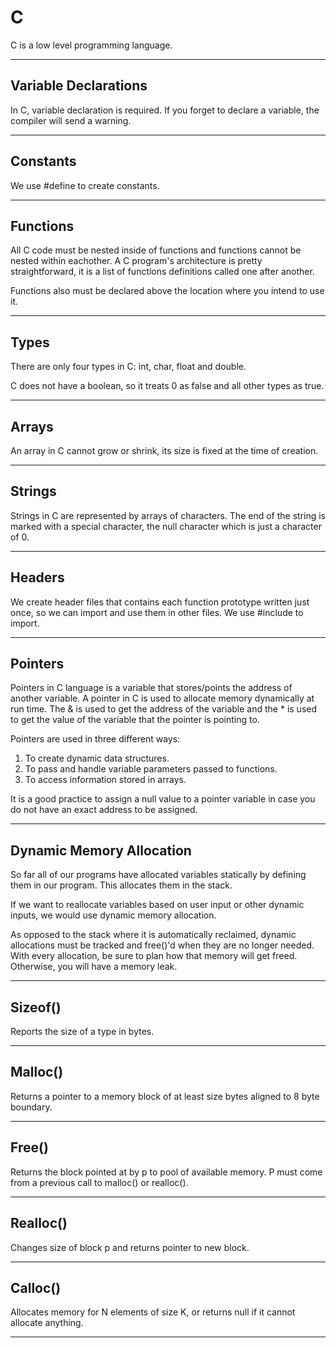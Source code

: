 # C

C is a low level programming language.

*** 

## Variable Declarations

In C, variable declaration is required. If you forget to declare a variable, the compiler will send a warning.

***

## Constants

We use #define to create constants.

***

## Functions

All C code must be nested inside of functions and functions cannot be nested within eachother. A C program's architecture is pretty straightforward, it is a list of functions definitions called one after another. 

Functions also must be declared above the location where you intend to use it.

***

## Types

There are only four types in C: int, char, float and double.

C does not have a boolean, so it treats 0 as false and all other types as true. 

*** 

## Arrays

An array in C cannot grow or shrink, its size is fixed at the time of creation.

***

## Strings

Strings in C are represented by arrays of characters. The end of the string is marked with a special character, the null character which is just a character of 0.

***

## Headers

We create header files that contains each function prototype written just once, so we can import and use them in other files. We use #include to import.

*** 

## Pointers

Pointers in C language is a variable that stores/points the address of another variable. A pointer in C is used to allocate memory dynamically at run time. The & is used to get the address of the variable and the * is used to get the value of the variable that the pointer is pointing to.

Pointers are used in three different ways:

1. To create dynamic data structures.
2. To pass and handle variable parameters passed to functions.
3. To access information stored in arrays.

It is a good practice to assign a null value to a pointer variable in case you do not have an exact address to be assigned.

***

## Dynamic Memory Allocation

So far all of our programs have allocated variables statically by defining them in our program. This allocates them in the stack.

If we want to reallocate variables based on user input or other dynamic inputs, we would use dynamic memory allocation.

As opposed to the stack where it is automatically reclaimed, dynamic allocations must be tracked and free()'d when they are no longer needed. With every allocation, be sure to plan how that memory will get freed. Otherwise, you will have a memory leak.

***

## Sizeof()

Reports the size of a type in bytes.

***

## Malloc()

Returns a pointer to a memory block of at least size bytes aligned to 8 byte boundary.

***

## Free()

Returns the block pointed at by p to pool of available memory. P must come from a previous call to malloc() or realloc().

***

## Realloc()

Changes size of block p and returns pointer to new block.

***

## Calloc()

Allocates memory for N elements of size K, or returns null if it cannot allocate anything.

***